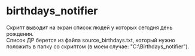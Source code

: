 # birthdays_notifier
Скрипт выводит на экран список людей у которых сегодня день рождения. <br> 
Список ДР берется из файла source_birthdays.txt, который нужно положить в папку со скриптом (в моем случае: "C:\Birthdays_notifier").
